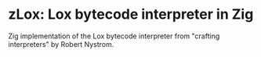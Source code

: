 # zLox: Lox bytecode interpreter in Zig

Zig implementation of the Lox bytecode interpreter from "crafting interpreters" by Robert Nystrom.
